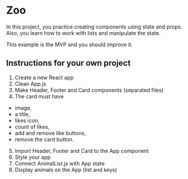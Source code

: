 # Zoo

In this project, you practice creating components using state and props. Also, you learn how to work with lists and manipulate the state.

This example is the MVP and you should improve it.

## Instructions for your own project

1. Create a new React app
2. Clean App.js
3. Make Header, Footer and Card components (separated files)
4. The card must have

- image,
- a title,
- likes icon,
- count of likes,
- add and remove like buttons,
- remove the card button.

5. Import Header, Footer and Card to the App component
6. Style your app
7. Connect AnimalList.js with App state
8. Display animals on the App (list and keys)
